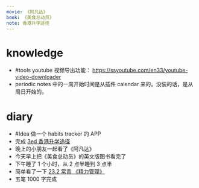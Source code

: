 ```yaml
---
movie: 《阿凡达》
book: 《美食总动员》
note: 香港升学途径
---
```


# knowledge
- #tools youtube 视频导出功能： https://ssyoutube.com/en33/youtube-video-downloader
- periodic notes 中的一周开始时间是从插件 calendar 来的。没装的话，是从周日开始的。

# diary

- #Idea 做一个 habits tracker 的 APP
- 完成 [3ed 香港升学途径](3ed%20香港升学途径.md)
- 晚上的小朋友一起看了《阿凡达》
- 今天早上把《美食总动员》的英文版图书看完了
- 下午睡了 1 个小时，从 2 点半睡到 3 点半
- 简单看了一下 [23.2 常青 《精力管理》](z_文献笔记/23.2%20常青%20《精力管理》.md)
- 五笔 1000 字完成